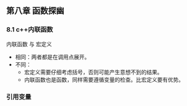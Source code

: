 ## 第八章 函数探幽
### 8.1 c++内联函数

内联函数 与 宏定义

- 相同：两者都是在调用点展开。
- 不同：
  - 宏定义需要仔细考虑括号，否则可能产生意想不到的结果。
  - 内联函数也是函数，同样需要遵循变量的检查。比宏定义要有优势。

### 引用变量
